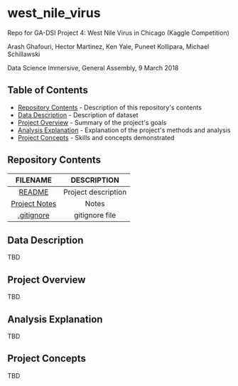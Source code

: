 # west_nile_virus
Repo for GA-DSI Project 4: West Nile Virus in Chicago (Kaggle Competition)

Arash Ghafouri, Hector Martinez, Ken Yale, Puneet Kollipara, Michael Schillawski

Data Science Immersive, General Assembly, 9 March 2018

## Table of Contents

- [Repository Contents](#repository-contents) - Description of this repository's contents
- [Data Description](#data-description) - Description of dataset
- [Project Overview](#project-overview) - Summary of the project's goals
- [Analysis Explanation](#analysis-explanation) - Explanation of the project's methods and analysis
- [Project Concepts](#project-concepts) - Skills and concepts demonstrated

## Repository Contents

| FILENAME |  DESCRIPTION |
|:---------:|:-----------:|
| [README](./README.md) | Project description |
| [Project Notes](https://docs.google.com/document/d/1Yibk3n7HQaYOhnJOWlWfAm0LW7pbpHwGGwymSviIfRk/edit?usp=sharing) | Notes |
| [.gitignore](./.gitignore) | gitignore file |

## Data Description

TBD

## Project Overview

TBD

## Analysis Explanation

TBD

## Project Concepts

TBD

